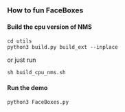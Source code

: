 ### How to fun FaceBoxes

#### Build the cpu version of NMS
```shell script
cd utils
python3 build.py build_ext --inplace
```

or just run

```shell script
sh build_cpu_nms.sh
```

#### Run the demo
```shell script
python3 FaceBoxes.py
```